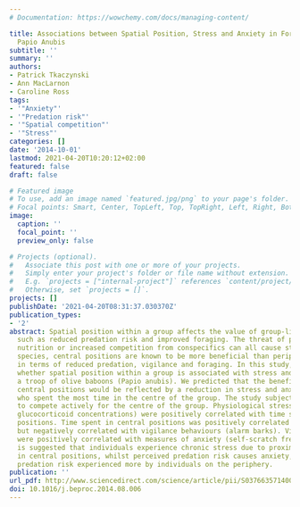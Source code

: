 ```yaml
---
# Documentation: https://wowchemy.com/docs/managing-content/

title: Associations between Spatial Position, Stress and Anxiety in Forest Baboons
  Papio Anubis
subtitle: ''
summary: ''
authors:
- Patrick Tkaczynski
- Ann MacLarnon
- Caroline Ross
tags:
- '"Anxiety"'
- '"Predation risk"'
- '"Spatial competition"'
- '"Stress"'
categories: []
date: '2014-10-01'
lastmod: 2021-04-20T10:20:12+02:00
featured: false
draft: false

# Featured image
# To use, add an image named `featured.jpg/png` to your page's folder.
# Focal points: Smart, Center, TopLeft, Top, TopRight, Left, Right, BottomLeft, Bottom, BottomRight.
image:
  caption: ''
  focal_point: ''
  preview_only: false

# Projects (optional).
#   Associate this post with one or more of your projects.
#   Simply enter your project's folder or file name without extension.
#   E.g. `projects = ["internal-project"]` references `content/project/deep-learning/index.md`.
#   Otherwise, set `projects = []`.
projects: []
publishDate: '2021-04-20T08:31:37.030370Z'
publication_types:
- '2'
abstract: Spatial position within a group affects the value of group-living benefits
  such as reduced predation risk and improved foraging. The threat of predation, poor
  nutrition or increased competition from conspecifics can all cause stress. In many
  species, central positions are known to be more beneficial than peripheral positions
  in terms of reduced predation, vigilance and foraging. In this study, we examine
  whether spatial position within a group is associated with stress and anxiety in
  a troop of olive baboons (Papio anubis). We predicted that the benefits of occupying
  central positions would be reflected by a reduction in stress and anxiety for animals
  who spent the most time in the centre of the group. The study subjects appeared
  to compete actively for the centre of the group. Physiological stress measures (faecal
  glucocorticoid concentrations) were positively correlated with time spent in central
  positions. Time spent in central positions was positively correlated with proximity
  but negatively correlated with vigilance behaviours (alarm barks). Vigilance rates
  were positively correlated with measures of anxiety (self-scratch frequency). It
  is suggested that individuals experience chronic stress due to proximity to conspecifics
  in central positions, whilst perceived predation risk causes anxiety, with perceived
  predation risk experienced more by individuals on the periphery.
publication: ''
url_pdf: http://www.sciencedirect.com/science/article/pii/S0376635714001740
doi: 10.1016/j.beproc.2014.08.006
---
```

